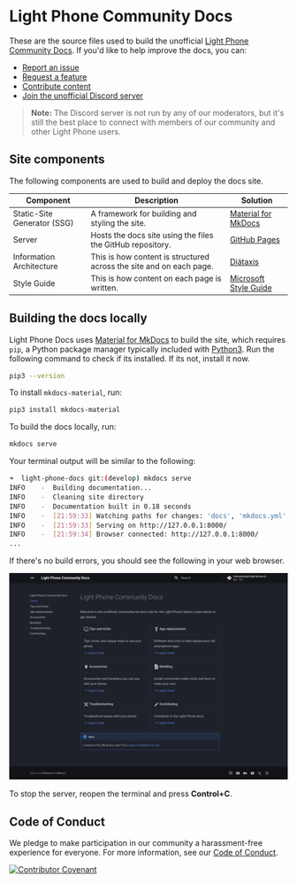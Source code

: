 # Light Phone Community Docs

These are the source files used to build the unofficial [Light Phone Community Docs](https://lightphonecommunity.com/). If you'd like to help improve the docs, you can:

- [Report an issue](https://github.com/internetisaiah/light-phone-docs/issues/new?assignees=&labels=bug&projects=&template=report_an_issue.md&title=)
- [Request a feature](https://github.com/internetisaiah/light-phone-docs/issues/new?assignees=&labels=enhancement&projects=&template=request_a_feature.md&title=)
- [Contribute content](https://lightphonecommunity.com/contributing/)
- [Join the unofficial Discord server](https://discord.com/invite/8ggjn69pPR)
 
> **Note:** The Discord server is not run by any of our moderators, but it's still the best place to connect with members of our community and other Light Phone users.

## Site components

The following components are used to build and deploy the docs site.

| Component | Description | Solution |
|----------|-------------|----------|
| Static-Site Generator (SSG) | A framework for building and styling the site. | [Material for MkDocs](https://squidfunk.github.io/mkdocs-material/getting-started/) |
| Server | Hosts the docs site using the files the GitHub repository. | [GitHub Pages](https://pages.github.com/) |
| Information Architecture | This is how content is structured across the site and on each page. | [Diátaxis](https://diataxis.fr/) |
| Style Guide | This is how content on each page is written. | [Microsoft Style Guide](https://learn.microsoft.com/en-us/style-guide/welcome/) |

## Building the docs locally

Light Phone Docs uses [Material for MkDocs](https://squidfunk.github.io/mkdocs-material/) to build the site, which requires `pip`, a Python package manager typically included with [Python3](https://www.python.org/downloads/). Run the following command to check if its installed. If its not, install it now.

```bash
pip3 --version
```

To install `mkdocs-material`, run:

```bash
pip3 install mkdocs-material
```

To build the docs locally, run:

```bash
mkdocs serve
```

Your terminal output will be similar to the following:

```bash
➜  light-phone-docs git:(develop) mkdocs serve                        
INFO    -  Building documentation...
INFO    -  Cleaning site directory
INFO    -  Documentation built in 0.18 seconds
INFO    -  [21:59:33] Watching paths for changes: 'docs', 'mkdocs.yml'
INFO    -  [21:59:33] Serving on http://127.0.0.1:8000/
INFO    -  [21:59:34] Browser connected: http://127.0.0.1:8000/
...
```

If there's no build errors, you should see the following in your web browser. 

![An example of the docs site running locally.](./docs/assets/local-server-example.png)

To stop the server, reopen the terminal and press **Control+C**.

## Code of Conduct

We pledge to make participation in our community a harassment-free experience for everyone. For more information, see our [Code of Conduct](https://github.com/internetisaiah/light-phone-docs/blob/main/CODE_OF_CONDUCT.md).

[![Contributor Covenant](https://img.shields.io/badge/Contributor%20Covenant-2.1-4baaaa.svg)](code_of_conduct.md)
